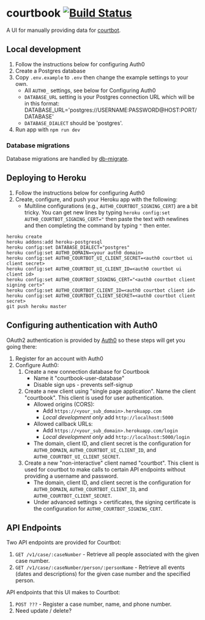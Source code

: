 # courtbook [![Build Status](https://travis-ci.org/codefortulsa/courtbook.svg?branch=master)](https://travis-ci.org/codefortulsa/courtbook)

A UI for manually providing data for [courtbot](https://github.com/codefortulsa/courtbot-engine).

## Local development

1. Follow the instructions below for configuring Auth0
1. Create a Postgres database
1. Copy `.env.example` to `.env` then change the example settings to your own.
    * All `AUTH0_` settings, see below for Configuring Auth0
    * `DATABASE_URL` setting is your Postgres connection URL which will be in this format: DATABASE_URL='postgres://USERNAME:PASSWORD@HOST:PORT/DATABASE'
    * `DATABASE_DIALECT` should be 'postgres'.
1. Run app with `npm run dev`

### Database migrations

Database migrations are handled by [db-migrate](https://github.com/db-migrate/node-db-migrate).

## Deploying to Heroku

1. Follow the instructions below for configuring Auth0
1. Create, configure, and push your Heroku app with the following:
    * Multiline configurations (e.g., `AUTH0_COURTBOT_SIGNING_CERT`) are a bit tricky. You can get new lines by typing `heroku config:set AUTH0_COURTBOT_SIGNING_CERT="` then paste the text with newlines and then completing the command by typing `"` then enter.

```
heroku create
heroku addons:add heroku-postgresql
heroku config:set DATABASE_DIALECT="postgres"
heroku config:set AUTH0_DOMAIN=<your auth0 domain>
heroku config:set AUTH0_COURTBOT_UI_CLIENT_SECRET=<auth0 courtbot ui client secret>
heroku config:set AUTH0_COURTBOT_UI_CLIENT_ID=<auth0 courtbot ui client id>
heroku config:set AUTH0_COURTBOT_SIGNING_CERT="<auth0 courtbot client signing cert>"
heroku config:set AUTH0_COURTBOT_CLIENT_ID=<auth0 courtbot client id>
heroku config:set AUTH0_COURTBOT_CLIENT_SECRET=<auth0 courtbot client secret>
git push heroku master
```

## Configuring authentication with Auth0

OAuth2 authentication is provided by [Auth0](https://auth0.com) so these steps will get you going there:

1. Register for an account with Auth0
1. Configure Auth0:
    1. Create a new connection database for Courtbook
        * Name it "courtbook-user-database"
        * Disable sign ups - prevents self-signup
    1. Create a new client using "single page application". Name the client "courtbook". This client is used for user authentication.
        * Allowed origins (CORS): 
            * Add `https://<your_sub_domain>.herokuapp.com`
            * _Local development only_ add `http://localhost:5000`
        * Allowed callback URLs: 
            * Add `https://<your_sub_domain>.herokuapp.com/login`
            * _Local development only_ add `http://localhost:5000/login`
        * The domain, client ID, and client secret is the configuration for `AUTH0_DOMAIN`, `AUTH0_COURTBOT_UI_CLIENT_ID`, and `AUTH0_COURTBOT_UI_CLIENT_SECRET`.
    1. Create a new "non-interactive" client named "courtbot". This client is used for courtbot to make calls to certain API endpoints without providing a username and password.
        * The domain, client ID, and client secret is the configuration for `AUTH0_DOMAIN`, `AUTH0_COURTBOT_CLIENT_ID`, and `AUTH0_COURTBOT_CLIENT_SECRET`. 
        * Under advanced settings > certificates, the signing certificate is the configuration for `AUTH0_COURTBOT_SIGNING_CERT`.

## API Endpoints

Two API endpoints are provided for Courtbot:

1. `GET /v1/case/:caseNumber` - Retrieve all people associated with the given case number.
1. `GET /v1/case/:caseNumber/person/:personName` - Retrieve all events (dates and descriptions) for the given case number and the specified person.

API endpoints that this UI makes to Courtbot:

1. `POST ???` - Register a case number, name, and phone number.
1. Need update / delete?

